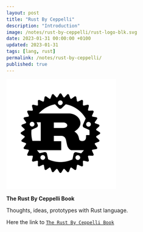 ```yaml
---
layout: post
title: "Rust By Ceppelli"
description: "Introduction"
image: /notes/rust-by-ceppelli/rust-logo-blk.svg
date: 2023-01-31 00:00:00 +0100
updated: 2023-01-31
tags: [lang, rust]
permalink: /notes/rust-by-ceppelli/
published: true
---
```


![The Rust Logo](rust-logo-blk.svg)

**The Rust By Ceppelli Book**

Thoughts, ideas, prototypes with Rust language.

Here the link to [`The Rust By Ceppelli Book`](https://rust-by.ceppelli.com)
